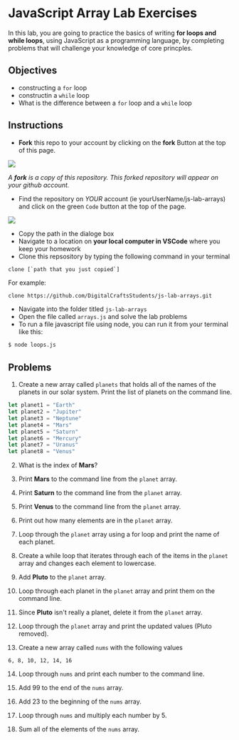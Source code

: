 # JavaScript Array Lab Exercises

In this lab, you are going to practice the basics of writing **for loops and while loops**, using JavaScript as a programming language, by completing problems that will challenge your knowledge of core princples. 

## Objectives 

- constructing a `for` loop
- constructin a `while` loop
- What is the difference between a `for` loop and a `while` loop


## Instructions 

- **Fork** this repo to your account by clicking on the **fork** Button at the top of this page. 

![](https://upload.wikimedia.org/wikipedia/commons/3/38/GitHub_Fork_Button.png)

*A **fork** is a copy of this repository. This forked repository will appear on your github account.*

- Find the repository on *YOUR* account (ie yourUserName/js-lab-arrays) and click on the green `Code` button at the top of the page.

![](./images/githubCodeButton.png)

- Copy the path in the dialoge box
- Navigate to a location on **your local computer in VSCode** where you keep your homework 
- Clone this repsository by typing the following command in your terminal

```
clone [`path that you just copied`]
```

For example: 

```bash 
clone https://github.com/DigitalCraftsStudents/js-lab-arrays.git
```

- Navigate into the folder titled `js-lab-arrays`
- Open the file called `arrays.js` and solve the lab problems 
- To run a file javascript file using node, you can run it from your terminal like this:

```bash
$ node loops.js
```


## Problems

1. Create a new array called `planets` that holds all of the names of the planets
in our solar system. Print the list of planets on the command line.

```js 
let planet1 = "Earth"
let planet2 = "Jupiter"
let planet3 = "Neptune"
let planet4 = "Mars"
let planet5 = "Saturn"
let planet6 = "Mercury"
let planet7 = "Uranus"
let planet8 = "Venus"

```

2. What is the index of **Mars**?

3. Print **Mars** to the command line from the `planet` array.

4. Print **Saturn** to the command line from the `planet` array.

5. Print **Venus** to the command line from the `planet` array.

6. Print out how many elements are in the `planet` array.

7. Loop through the `planet` array using a for loop and print the name of each planet.

8. Create a while loop that iterates through each of the items in the `planet` array
and changes each element to lowercase.

9. Add **Pluto** to the `planet` array.

10. Loop through each planet in the `planet` array and print them on the command line.

11. Since **Pluto** isn't really a planet, delete it from the `planet` array.

12. Loop through the `planet` array and print the updated values (Pluto removed).

13. Create a new array called `nums` with the following values

```text
6, 8, 10, 12, 14, 16
```

14. Loop through `nums`  and print each number to the command line. 

15. Add 99 to the end of the `nums` array.

16. Add 23 to the beginning of the `nums` array. 

17. Loop through `nums` and multiply each number by 5. 

18. Sum all of the elements of the `nums` array.




